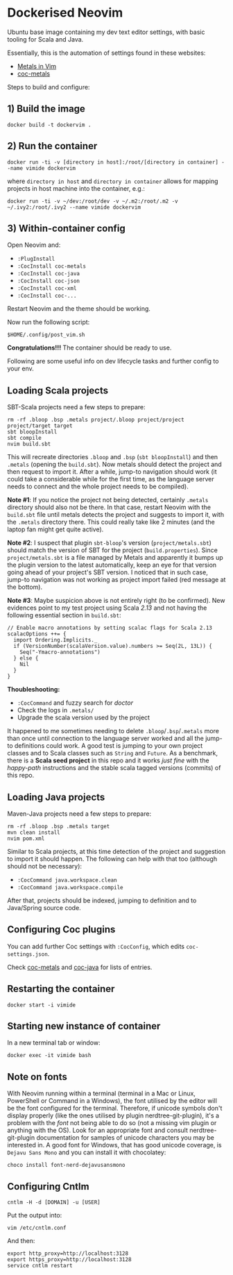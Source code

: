 # Dockerised Neovim

Ubuntu base image containing my dev text editor settings, with basic tooling for Scala and Java.

Essentially, this is the automation of settings found in these websites:
- [Metals in Vim](https://scalameta.org/metals/docs/editors/vim.html)
- [coc-metals](https://github.com/scalameta/coc-metals)

Steps to build and configure:

## 1) Build the image

    docker build -t dockervim .

## 2) Run the container

    docker run -ti -v [directory in host]:/root/[directory in container] --name vimide dockervim

where `directory in host` and `directory in container` allows for mapping projects in host machine into the container, e.g.:

    docker run -ti -v ~/dev:/root/dev -v ~/.m2:/root/.m2 -v ~/.ivy2:/root/.ivy2 --name vimide dockervim

## 3) Within-container config

Open Neovim and:

- `:PlugInstall`
- `:CocInstall coc-metals`
- `:CocInstall coc-java`
- `:CocInstall coc-json`
- `:CocInstall coc-xml`
- `:CocInstall coc-...`

Restart Neovim and the theme should be working.

Now run the following script:

    $HOME/.config/post_vim.sh

**Congratulations!!!** The container should be ready to use.

Following are some useful info on dev lifecycle tasks and further config to your env.

## Loading Scala projects

SBT-Scala projects need a few steps to prepare:

    rm -rf .bloop .bsp .metals project/.bloop project/project project/target target
    sbt bloopInstall
    sbt compile
    nvim build.sbt

This will recreate directories `.bloop` and `.bsp` (`sbt bloopInstall`) and then `.metals` (opening the `build.sbt`). Now metals should detect the project and then request to import it. After a while, jump-to navigation should work (it could take a considerable while for the first time, as the language server needs to connect and the whole project needs to be compiled).

**Note #1**: If you notice the project not being detected, certainly `.metals` directory should also not be there. In that case, restart Neovim with the `build.sbt` file until metals detects the project and suggests to import it, with the `.metals` directory there. This could really take like 2 minutes (and the laptop fan might get quite active).

**Note #2**: I suspect that plugin `sbt-bloop`'s version (`project/metals.sbt`) should match the version of SBT for the project (`build.properties`). Since `project/metals.sbt` is a file managed by Metals and apparently it bumps up the plugin version to the latest automatically, keep an eye for that version going ahead of your project's SBT version. I noticed that in such case, jump-to navigation was not working as project import failed (red message at the bottom).

**Note #3**: Maybe suspicion above is not entirely right (to be confirmed). New evidences point to my test project using Scala *2.13* and not having the following essential section in `build.sbt`:

    // Enable macro annotations by setting scalac flags for Scala 2.13
    scalacOptions ++= {
      import Ordering.Implicits._
      if (VersionNumber(scalaVersion.value).numbers >= Seq(2L, 13L)) {
        Seq("-Ymacro-annotations")
      } else {
        Nil
      }
    }

**Thoubleshooting:**

- `:CocCommand` and fuzzy search for *doctor*
- Check the logs in `.metals/`
- Upgrade the scala version used by the project

It happened to me sometimes needing to delete `.bloop`/`.bsp`/`.metals` more than once until connection to the language server worked and all the jump-to definitions could work. A good test is jumping to your own project classes and to Scala classes such as `String` and `Future`. As a benchmark, there is a **Scala seed project** in this repo and it works *just fine* with the *happy-path* instructions and the stable scala tagged versions (commits) of this repo.

## Loading Java projects

Maven-Java projects need a few steps to prepare:

    rm -rf .bloop .bsp .metals target
    mvn clean install
    nvim pom.xml

Similar to Scala projects, at this time detection of the project and suggestion to import it should happen. The following can help with that too (although should not be necessary):

- `:CocCommand java.workspace.clean`
- `:CocCommand java.workspace.compile`

After that, projects should be indexed, jumping to definition and to Java/Spring source code.

## Configuring Coc plugins

You can add further Coc settings with `:CocConfig`, which edits `coc-settings.json`.

Check [coc-metals](https://github.com/scalameta/coc-metals) and [coc-java](https://github.com/neoclide/coc-java) for lists of entries.

## Restarting the container

    docker start -i vimide

## Starting new instance of container

In a new terminal tab or window:

    docker exec -it vimide bash

## Note on fonts

With Neovim running within a terminal (terminal in a Mac or Linux, PowerShell or Command in a Windows), the font utilised by the editor will be the font configured for the terminal. Therefore, if unicode symbols don't display properly (like the ones utilised by plugin nerdtree-git-plugin), it's a problem with the *font* not being able to do so (not a missing vim plugin or anything with the OS). Look for an appropriate font and consult nerdtree-git-plugin documentation for samples of unicode characters you may be interested in.
A good font for Windows, that has good unicode coverage, is `Dejavu Sans Mono` and you can install it with chocolatey:

    choco install font-nerd-dejavusansmono

## Configuring Cntlm

    cntlm -H -d [DOMAIN] -u [USER]

Put the output into:

    vim /etc/cntlm.conf

And then:

    export http_proxy=http://localhost:3128
    export https_proxy=http://localhost:3128
    service cntlm restart
